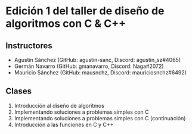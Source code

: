 # Edición 1 del taller de diseño de algoritmos con C & C++

## Instructores
- Agustín Sánchez (GitHub: agustin-sanc, Discord: agustin_sz#4065)
- Germán Navarro (GitHub: gmanavarro, Discord: Naga#2072)
- Mauricio Sánchez (GitHub: mausnchz, Discord: mauriciosnchz#6492)

## Clases

1. Introducción al diseño de algoritmos 
2. Implementando soluciones a problemas simples con C
3. Implementando soluciones a problemas simples con C (continuación) 
4. Introducción a las funciones en C y C++ 
